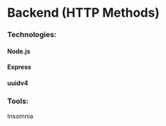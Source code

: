 # Backend (HTTP Methods)
### Technologies:
#### Node.js
#### Express
#### uuidv4

### Tools:
Insomnia

